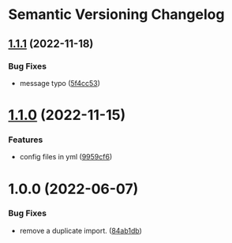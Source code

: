 # Semantic Versioning Changelog

## [1.1.1](https://github.com/deeagle/rob/compare/v1.1.0...v1.1.1) (2022-11-18)


### Bug Fixes

* message typo ([5f4cc53](https://github.com/deeagle/rob/commit/5f4cc53ab06b2e474ba708016c688c015bdb09b9))

# [1.1.0](https://github.com/deeagle/rob/compare/v1.0.0...v1.1.0) (2022-11-15)


### Features

* config files in yml ([9959cf6](https://github.com/deeagle/rob/commit/9959cf64b8b3250e93121c9deb8fe4e224a4888d))

# 1.0.0 (2022-06-07)


### Bug Fixes

* remove a duplicate import. ([84ab1db](https://github.com/deeagle/rob/commit/84ab1db559b39f918eba76ff93a7d41d6533d81a))
